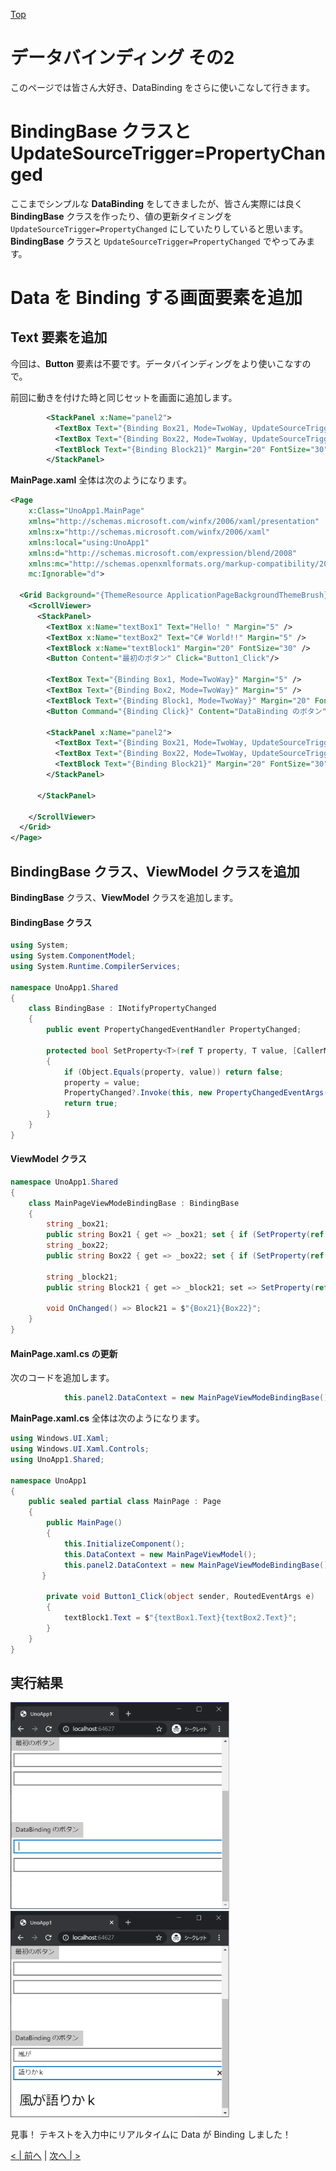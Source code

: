 [Top](./top.md)  

# データバインディング その2

このページでは皆さん大好き、DataBinding をさらに使いこなして行きます。

# BindingBase クラスと UpdateSourceTrigger=PropertyChanged

ここまでシンプルな **DataBinding** をしてきましたが、皆さん実際には良く **BindingBase** クラスを作ったり、値の更新タイミングを ```UpdateSourceTrigger=PropertyChanged``` にしていたりしていると思います。  
**BindingBase** クラスと ```UpdateSourceTrigger=PropertyChanged``` でやってみます。

# Data を Binding する画面要素を追加

## Text 要素を追加

今回は、**Button** 要素は不要です。データバインディングをより使いこなすので。  

前回に動きを付けた時と同じセットを画面に追加します。

```xml
        <StackPanel x:Name="panel2">
          <TextBox Text="{Binding Box21, Mode=TwoWay, UpdateSourceTrigger=PropertyChanged}" Margin="5" />
          <TextBox Text="{Binding Box22, Mode=TwoWay, UpdateSourceTrigger=PropertyChanged}" Margin="5" />
          <TextBlock Text="{Binding Block21}" Margin="20" FontSize="30" />
        </StackPanel>
```

**MainPage.xaml** 全体は次のようになります。

```xml
<Page
    x:Class="UnoApp1.MainPage"
    xmlns="http://schemas.microsoft.com/winfx/2006/xaml/presentation"
    xmlns:x="http://schemas.microsoft.com/winfx/2006/xaml"
    xmlns:local="using:UnoApp1"
    xmlns:d="http://schemas.microsoft.com/expression/blend/2008"
    xmlns:mc="http://schemas.openxmlformats.org/markup-compatibility/2006"
    mc:Ignorable="d">

  <Grid Background="{ThemeResource ApplicationPageBackgroundThemeBrush}">
    <ScrollViewer>
      <StackPanel>
        <TextBox x:Name="textBox1" Text="Hello! " Margin="5" />
        <TextBox x:Name="textBox2" Text="C# World!!" Margin="5" />
        <TextBlock x:Name="textBlock1" Margin="20" FontSize="30" />
        <Button Content="最初のボタン" Click="Button1_Click"/>

        <TextBox Text="{Binding Box1, Mode=TwoWay}" Margin="5" />
        <TextBox Text="{Binding Box2, Mode=TwoWay}" Margin="5" />
        <TextBlock Text="{Binding Block1, Mode=TwoWay}" Margin="20" FontSize="30" />
        <Button Command="{Binding Click}" Content="DataBinding のボタン"/>

        <StackPanel x:Name="panel2">
          <TextBox Text="{Binding Box21, Mode=TwoWay, UpdateSourceTrigger=PropertyChanged}" Margin="5" />
          <TextBox Text="{Binding Box22, Mode=TwoWay, UpdateSourceTrigger=PropertyChanged}" Margin="5" />
          <TextBlock Text="{Binding Block21}" Margin="20" FontSize="30" />
        </StackPanel>

      </StackPanel>

    </ScrollViewer>
  </Grid>
</Page>
```

## BindingBase クラス、ViewModel クラスを追加

**BindingBase** クラス、**ViewModel** クラスを追加します。

#### BindingBase クラス

```cs
using System;
using System.ComponentModel;
using System.Runtime.CompilerServices;

namespace UnoApp1.Shared
{
    class BindingBase : INotifyPropertyChanged
    {
        public event PropertyChangedEventHandler PropertyChanged;

        protected bool SetProperty<T>(ref T property, T value, [CallerMemberName] string propertyName = null)
        {
            if (Object.Equals(property, value)) return false;
            property = value;
            PropertyChanged?.Invoke(this, new PropertyChangedEventArgs(propertyName));
            return true;
        }
    }
}
```

#### ViewModel クラス

```cs
namespace UnoApp1.Shared
{
    class MainPageViewModeBindingBase : BindingBase
    {
        string _box21;
        public string Box21 { get => _box21; set { if (SetProperty(ref _box21, value)) OnChanged(); } }
        string _box22;
        public string Box22 { get => _box22; set { if (SetProperty(ref _box22, value)) OnChanged(); } }

        string _block21;
        public string Block21 { get => _block21; set => SetProperty(ref _block21, value); }

        void OnChanged() => Block21 = $"{Box21}{Box22}";
    }
}
```

#### MainPage.xaml.cs の更新

次のコードを追加します。

```cs
            this.panel2.DataContext = new MainPageViewModeBindingBase();
```

**MainPage.xaml.cs** 全体は次のようになります。

```cs
using Windows.UI.Xaml;
using Windows.UI.Xaml.Controls;
using UnoApp1.Shared;

namespace UnoApp1
{
    public sealed partial class MainPage : Page
    {
        public MainPage()
        {
            this.InitializeComponent();
            this.DataContext = new MainPageViewModel();
            this.panel2.DataContext = new MainPageViewModeBindingBase();
       }

        private void Button1_Click(object sender, RoutedEventArgs e)
        {
            textBlock1.Text = $"{textBox1.Text}{textBox2.Text}";
        }
    }
}
```

## 実行結果

<img src="image007.jpg" width=350 />
<img src="image008.jpg" width=350 />

見事！ テキストを入力中にリアルタイムに Data が Binding しました！

[< | 前へ](./textbook4.md) | [次へ | >](./textbook6.md)
